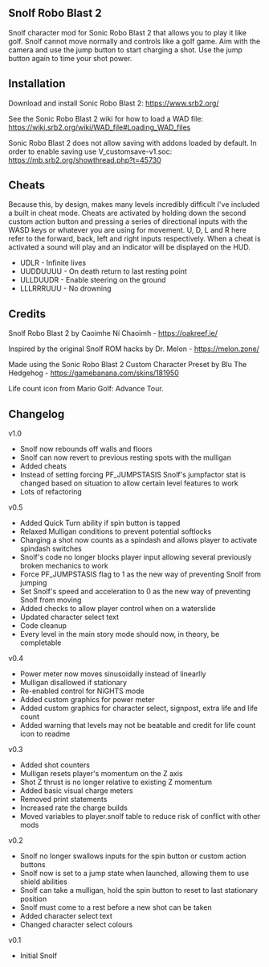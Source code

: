 ## Snolf Robo Blast 2

Snolf character mod for Sonic Robo Blast 2 that allows you to play it like golf. Snolf cannot move normally and controls like a golf game. Aim with the camera and use the jump button to start charging a shot. Use the jump button again to time your shot power.


## Installation

Download and install Sonic Robo Blast 2: https://www.srb2.org/

See the Sonic Robo Blast 2 wiki for how to load a WAD file: https://wiki.srb2.org/wiki/WAD_file#Loading_WAD_files

Sonic Robo Blast 2 does not allow saving with addons loaded by default. In order to enable saving use V_customsave-v1.soc: https://mb.srb2.org/showthread.php?t=45730


## Cheats

Because this, by design, makes many levels incredibly difficult I've included a built in cheat mode. Cheats are activated by holding down the second custom action button and pressing a series of directional inputs with the WASD keys or whatever you are using for movement. U, D, L and R here refer to the forward, back, left and right inputs respectively. When a cheat is activated a sound will play and an indicator will be displayed on the HUD.

* UDLR - Infinite lives
* UUDDUUUU - On death return to last resting point
* ULLDUUDR - Enable steering on the ground
* LLLRRRUUU - No drowning


## Credits

Snolf Robo Blast 2 by Caoimhe Ní Chaoimh - https://oakreef.ie/

Inspired by the original Snolf ROM hacks by Dr. Melon - https://melon.zone/

Made using the Sonic Robo Blast 2 Custom Character Preset by Blu The Hedgehog - https://gamebanana.com/skins/181950

Life count icon from Mario Golf: Advance Tour.


## Changelog

v1.0
* Snolf now rebounds off walls and floors
* Snolf can now revert to previous resting spots with the mulligan
* Added cheats
* Instead of setting forcing PF_JUMPSTASIS Snolf's jumpfactor stat is changed based on situation to allow certain level features to work
* Lots of refactoring

v0.5

* Added Quick Turn ability if spin button is tapped
* Relaxed Mulligan conditions to prevent potential softlocks
* Charging a shot now counts as a spindash and allows player to activate spindash switches
* Snolf's code no longer blocks player input allowing several previously broken mechanics to work
* Force PF_JUMPSTASIS flag to 1 as the new way of preventing Snolf from jumping
* Set Snolf's speed and acceleration to 0 as the new way of preventing Snolf from moving
* Added checks to allow player control when on a waterslide
* Updated character select text
* Code cleanup
* Every level in the main story mode should now, in theory, be completable

v0.4
* Power meter now moves sinusoidally instead of linearlly
* Mulligan disallowed if stationary
* Re-enabled control for NiGHTS mode
* Added custom graphics for power meter
* Added custom graphics for character select, signpost, extra life and life count
* Added warning that levels may not be beatable and credit for life count icon to readme

v0.3
* Added shot counters
* Mulligan resets player's momentum on the Z axis
* Shot Z thrust is no longer relative to existing Z momentum
* Added basic visual charge meters
* Removed print statements
* Increased rate the charge builds
* Moved variables to player.snolf table to reduce risk of conflict with other mods

v0.2
* Snolf no longer swallows inputs for the spin button or custom action buttons
* Snolf now is set to a jump state when launched, allowing them to use shield abilities
* Snolf can take a mulligan, hold the spin button to reset to last stationary position
* Snolf must come to a rest before a new shot can be taken
* Added character select text
* Changed character select colours

v0.1
* Initial Snolf
